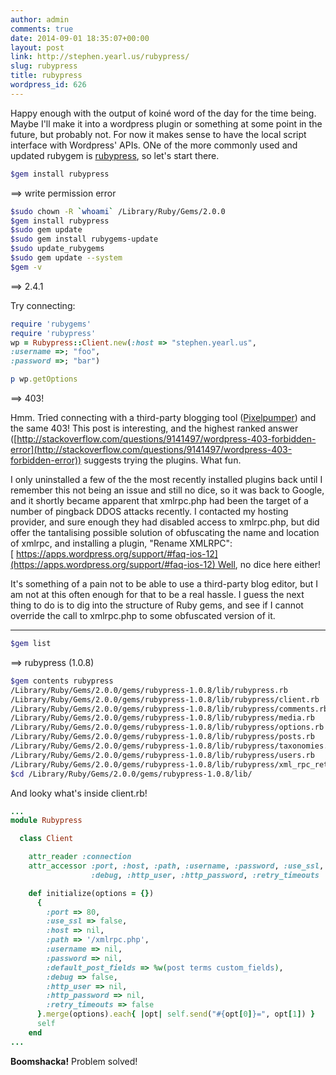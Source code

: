 ```yaml
---
author: admin
comments: true
date: 2014-09-01 18:35:07+00:00
layout: post
link: http://stephen.yearl.us/rubypress/
slug: rubypress
title: rubypress
wordpress_id: 626
---
```


Happy enough with the output of koiné word of the day for the time being. Maybe I'll make it into a wordpress plugin or something at some point in the future, but probably not. For now it makes sense to have the local script interface with Wordpress' APIs. ONe of the more commonly used and updated rubygem is [rubypress](https://github.com/zachfeldman/rubypress), so let's start there.

```bash
$gem install rubypress
```
==> write permission error
```bash
$sudo chown -R `whoami` /Library/Ruby/Gems/2.0.0
$gem install rubypress
$sudo gem update
$sudo gem install rubygems-update
$sudo update_rubygems
$sudo gem update --system
$gem -v
```
==> 2.4.1

Try connecting:
```ruby 
require 'rubygems'
require 'rubypress'
wp = Rubypress::Client.new(:host => "stephen.yearl.us",
:username =>; "foo",
:password =>; "bar")

p wp.getOptions
```
==> 403!

Hmm. Tried connecting with a third-party blogging tool ([Pixelpumper](https://itunes.apple.com/us/app/pixelpumper/id595901917?mt=12)) and the same 403! This post is interesting, and the highest ranked answer ([http://stackoverflow.com/questions/9141497/wordpress-403-forbidden-error](http://stackoverflow.com/questions/9141497/wordpress-403-forbidden-error)) suggests trying the plugins. What fun.

I only uninstalled a few of the the most recently installed plugins back until I remember this not being an issue and still no dice, so it was back to Google, and it shortly became apparent that xmlrpc.php had been the target of a number of pingback DDOS attacks recently. I contacted my hosting provider, and sure enough they had disabled access to xmlrpc.php, but did offer the tantalising possible solution of obfuscating the name and location of xmlrpc, and installing a plugin, "Rename XMLRPC":[ https://apps.wordpress.org/support/#faq-ios-12](https://apps.wordpress.org/support/#faq-ios-12) Well, no dice here either!

It's something of a pain not to be able to use a third-party blog editor, but I am not at this often enough for that to be a real hassle. I guess the next thing to do is to dig into the structure of Ruby gems, and see if I cannot override the call to xmlrpc.php to some obfuscated version of it.



* * *



```bash
$gem list
```

==> rubypress (1.0.8)

```bash
$gem contents rubypress
/Library/Ruby/Gems/2.0.0/gems/rubypress-1.0.8/lib/rubypress.rb
/Library/Ruby/Gems/2.0.0/gems/rubypress-1.0.8/lib/rubypress/client.rb
/Library/Ruby/Gems/2.0.0/gems/rubypress-1.0.8/lib/rubypress/comments.rb
/Library/Ruby/Gems/2.0.0/gems/rubypress-1.0.8/lib/rubypress/media.rb
/Library/Ruby/Gems/2.0.0/gems/rubypress-1.0.8/lib/rubypress/options.rb
/Library/Ruby/Gems/2.0.0/gems/rubypress-1.0.8/lib/rubypress/posts.rb
/Library/Ruby/Gems/2.0.0/gems/rubypress-1.0.8/lib/rubypress/taxonomies.rb
/Library/Ruby/Gems/2.0.0/gems/rubypress-1.0.8/lib/rubypress/users.rb
/Library/Ruby/Gems/2.0.0/gems/rubypress-1.0.8/lib/rubypress/xml_rpc_retryable.rb
$cd /Library/Ruby/Gems/2.0.0/gems/rubypress-1.0.8/lib/
```
And looky what's inside client.rb!

```ruby
...
module Rubypress

  class Client

    attr_reader :connection
    attr_accessor :port, :host, :path, :username, :password, :use_ssl, :default_post_fields,
                  :debug, :http_user, :http_password, :retry_timeouts

    def initialize(options = {})
      {
        :port => 80,
        :use_ssl => false,
        :host => nil,
        :path => '/xmlrpc.php',
        :username => nil,
        :password => nil,
        :default_post_fields => %w(post terms custom_fields),
        :debug => false,
        :http_user => nil,
        :http_password => nil,
        :retry_timeouts => false
      }.merge(options).each{ |opt| self.send("#{opt[0]}=", opt[1]) }
      self
    end
...
```
**Boomshacka!** Problem solved!

